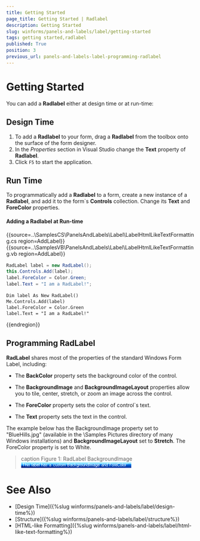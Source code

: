 ```yaml
---
title: Getting Started
page_title: Getting Started | Radlabel
description: Getting Started
slug: winforms/panels-and-labels/label/getting-started
tags: getting started,radlabel
published: True
position: 3
previous_url: panels-and-labels-label-programming-radlabel
---
```


# Getting Started

You can add a **Radlabel** either at design time or at run-time:

## Design Time

1. To add a **Radlabel** to your form, drag a **Radlabel** from the toolbox onto the surface of the form designer.
2. In the *Properties* section in Visual Studio change the __Text__ property of **Radlabel**.
4. Click `F5` to start the application.

## Run Time

To programmatically add a **Radlabel** to a form, create a new instance of a **Radlabel**, and add it to the form`s __Controls__ collection. Change its **Text** and **ForeColor** properties.

#### Adding a Radlabel at Run-time 

{{source=..\SamplesCS\PanelsAndLabels\Label\LabelHtmlLikeTextFormatting.cs region=AddLabel}} 
{{source=..\SamplesVB\PanelsAndLabels\Label\LabelHtmlLikeTextFormatting.vb region=AddLabel}}
````C#
RadLabel label = new RadLabel();
this.Controls.Add(label);
label.ForeColor = Color.Green;
label.Text = "I am a RadLabel!";

````
````VB.NET
Dim label As New RadLabel()
Me.Controls.Add(label)
label.ForeColor = Color.Green
label.Text = "I am a RadLabel!"

```` 



{{endregion}}

## Programming RadLabel

**RadLabel** shares most of the properties of the standard Windows Form Label, including:

* The __BackColor__ property sets the background color of the control.

* The __BackgroundImage__ and __BackgroundImageLayout__ properties allow you to tile, center, stretch, or zoom an image across the control.

* The __ForeColor__ property sets the color of control`s text.

* The __Text__ property sets the text in the control.

The example below has the BackgroundImage property set to "BlueHills.jpg" (available in the \Samples Pictures directory of many Windows installations) and __BackgroundImageLayout__ set to __Stretch__. The ForeColor property is set to White.

>caption Figure 1: RadLabel BackgroundImage
![panels-and-labels-label-programming-radlabel 001](images/panels-and-labels-label-programming-radlabel001.png)

# See Also

* [Design Time]({%slug winforms/panels-and-labels/label/design-time%})
* [Structure]({%slug winforms/panels-and-labels/label/structure%})
* [HTML-like Formatting]({%slug winforms/panels-and-labels/label/html-like-text-formatting%})